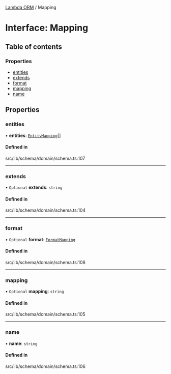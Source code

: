[Lambda ORM](../README.md) / Mapping

# Interface: Mapping

## Table of contents

### Properties

- [entities](Mapping.md#entities)
- [extends](Mapping.md#extends)
- [format](Mapping.md#format)
- [mapping](Mapping.md#mapping)
- [name](Mapping.md#name)

## Properties

### entities

• **entities**: [`EntityMapping`](EntityMapping.md)[]

#### Defined in

src/lib/schema/domain/schema.ts:107

___

### extends

• `Optional` **extends**: `string`

#### Defined in

src/lib/schema/domain/schema.ts:104

___

### format

• `Optional` **format**: [`FormatMapping`](FormatMapping.md)

#### Defined in

src/lib/schema/domain/schema.ts:108

___

### mapping

• `Optional` **mapping**: `string`

#### Defined in

src/lib/schema/domain/schema.ts:105

___

### name

• **name**: `string`

#### Defined in

src/lib/schema/domain/schema.ts:106
